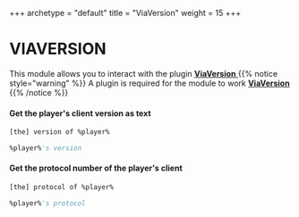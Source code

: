 +++
archetype = "default"
title = "ViaVersion"
weight = 15
+++
# VIAVERSION

This module allows you to interact with the plugin [**ViaVersion** <i class="fas fa-link"></i>](https://github.com/ViaVersion/ViaVersion)
{{% notice style="warning" %}}
A plugin is required for the module to work [**ViaVersion** <i class="fas fa-link"></i>](https://github.com/ViaVersion/ViaVersion)
{{% /notice %}}

#### Get the player's client version as text
```vb
[the] version of %player%
```
```vb
%player%'s version
```
#### Get the protocol number of the player's client
```vb
[the] protocol of %player%        
```
```vb
%player%'s protocol
```